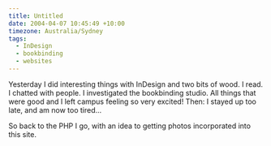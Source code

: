 ```yaml
---
title: Untitled
date: 2004-04-07 10:45:49 +10:00
timezone: Australia/Sydney
tags:
  - InDesign
  - bookbinding
  - websites
---
```

Yesterday I did interesting things with InDesign and two bits of wood. I read. I chatted with people.
I investigated the bookbinding studio. All things that were good and I left campus feeling so very excited!
Then: I stayed up too late, and am now too tired…

So back to the PHP I go, with an idea to getting photos incorporated into this site.
